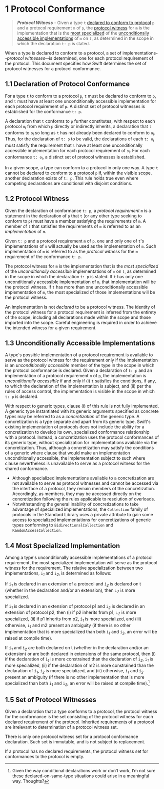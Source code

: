 # 1 Protocol Conformance

>***Protocol Witness*** - Given a type `t` [declared to conform to protocol](https://github.com/dabrahams/SwiftRef/blob/master/ProtocolConformance.md#11-declaration-of-protocol-conformance) `p` and a protocol requirement `m` of `p`, the [protocol witness](https://github.com/dabrahams/SwiftRef/blob/master/ProtocolConformance.md#12-protocol-witness) for `m` is the implementation that is the [most specialized](https://github.com/dabrahams/SwiftRef/blob/master/ProtocolConformance.md#14-most-specialized-implementation) of the [unconditionally accessible implementations](https://github.com/dabrahams/SwiftRef/blob/master/ProtocolConformance.md#13-unconditionally-accessible-implementations) of `m` on `t`, as determined in the scope in which the declaration `t: p` is stated.

When a type is declared to conform to a protocol, a set of implementations--*protocol witnesses*--is determined, one for each protocol requirement of the protocol.  This document specifies how Swift determines the set of protocol witnesses for a protocol conformance.

## 1.1 Declaration of Protocol Conformance
For a type `t` to conform to a protocol `p`, `t` must be declared to conform to `p`, and `t` must have at least one unconditionally accessible implementation for each protocol requirement of `p`.  A distinct set of protocol witnesses is established for the conformance `t: p`.

A declaration that `t` conforms to `p` further constitutes, with respect to each protocol `o`*<sub>i</sub>* from which `p` directly or indirectly inherits, a declaration that `t` conforms to `o`*<sub>i</sub>* so long as `t` has not already been declared to conform to `o`*<sub>i</sub>*.   Thus, for the declaration of `t: p` to be valid, the declarations of each `t: o`*<sub>i</sub>* must satisfy the requirement that `t`  have at least one unconditionally accessible implementation for each protocol requirement of  `o`*<sub>i</sub>*. For each conformance `t: o`*<sub>i</sub>*, a distinct set of protocol witnesses is established.

In a given scope, a type can conform to a protocol in only one way.  A type `t` cannot be declared to conform to a protocol `p` if, within the visible scope, another declaration exists of `t: p`.  This rule holds true even where competing declarations are conditional with disjoint conditions.  

## 1.2 Protocol Witness
Given the declaration of conformance `t: p`, a *protocol requirement* `m` is a statement in the declaration of `p` that `t` (or any other type seeking to conform to `p`) must have a member satisfying the requirements of `m`.  A member of `t` that satisfies the requirements of `m` is referred to as an *implementation* of `m`.  

Given `t: p` and a protocol requirement `m` of `p`, one and only one of `t`'s  implementations of `m` will actually be used as the implementation of `m`.  Such implementation of `m` is referred to as the *protocol witness* for the `m` requirement of the conformance `t: p`.

The protocol witness for `m` is the implementation that is the *most specialized* of the *unconditionally accessible* implementations of `m` on `t`, as determined in the scope in which the declaration `t: p` is stated.  If `t` has only one unconditionally accessible implementation of `m`,  that implementation will be the protocol witness.  If `t` has more than one unconditionally accessible implementation of `m`,  the most specialized of those implementations will be the protocol witness.

An implementation is not *declared* to be a protocol witness.  The identity of the protocol witness for a protocol requirement is inferred from the entirety of the scope, including all declarations made within the scope and those imported into the scope.  Careful engineering is required in order to achieve the intended witness for a given requirement.

## 1.3 Unconditionally Accessible Implementations
A type's possible implementation of a protocol requirement is available to serve as the protocol witness for the requirement only if the implementation is an *unconditionally accessible* member of the type in the scope in which the protocol conformance is declared.  Given a declaration of `t: p` and an implementation of a protocol requirement `m` of `p`, the implementation is *unconditionally accessible* if and only if (i) `t` satisfies the conditions, if any, to which the declaration of the implementation is subject, and (ii) per the rules of access control, the implementation is visible in the scope in which `t: p` is declared.

With respect to generic types, clause (i) of this rule is not fully implemented.  A generic type instantiated with its generic arguments specified as concrete types may be referred to as a *concretization* of the generic type.  A concretization is a type separate and apart from its generic type.  Swift's existing implementation of protocols does not include the ability for a concretization to develop its own, specialized conformance relationship with a protocol.  Instead, a concretization uses the protocol conformances of its generic type, without specialization for implementations available via the concretization.  Thus, although a concretization may satisfy the conditions of a generic where clause that would make an implementation unconditionally accessible, the implementation subject to such where clause nevertheless is unavailable to serve as a protocol witness for the shared conformance.  
  * Although specialized implementations available to a concretization are not available to serve as protocol witnesses and cannot be accessed via the interface of a protocol, they remain members of the concretization.  Accordingly, as members, they may be accessed directly on the concretization following the rules applicable to resolution of overloads.
  * Notwithstanding the general inability of concretizations to take advantage of specialized implementations, the `Collection` family of protocols in the Standard Library uses a private attribute to gain some access to specialized implementations for concretizations of generic types conforming to `BidirectionalCollection` and `RandomAccessCollection`.
  

## 1.4 Most Specialized Implementation
Among a type's unconditionally accessible implementations of a protocol requirement, the most specialized implementation will serve as the protocol witness for the requirement.  The relative specialization between two implementations, `i`*<sub>1</sub>* and `i`*<sub>2</sub>*, is determined as follows:

If `i`*<sub>1</sub>* is declared in an extension of a protocol and `i`*<sub>2</sub>* is declared on t (whether in the declaration and/or an extension), then `i`*<sub>2</sub>* is more specialized.  

If `i`*<sub>1</sub>* is declared in an extension of protocol p1 and `i`*<sub>2</sub>* is declared in an extension of protocol p2, then (i) if p2 inherits from p1, `i`*<sub>2</sub>* is more specialized, (ii) if p1 inherits from p2, `i`*<sub>1</sub>* is more specialized, and (iii) otherwise, `i`*<sub>1</sub>* and m2 present an ambiguity (if there is no other implementation that is more specialized than both `i`*<sub>1</sub>* and `i`*<sub>2</sub>*, an error will be raised at compile time).  

If `i`*<sub>1</sub>* and `i`*<sub>2</sub>* are both declared on t (whether in the declaration and/or an extension) or are both declared in extensions of the same protocol, then (i) if the declaration of `i`*<sub>1</sub>* is more constrained than the declaration of `i`*<sub>2</sub>*, `i`*<sub>1</sub>* is more specialized, (ii) if the declaration of m2 is more constrained than the declaration of `i`*<sub>1</sub>*, `i`*<sub>2</sub>* is more specialized, and (iii) otherwise, `i`*<sub>1</sub>* and `i`*<sub>2</sub>* present an ambiguity (if there is no other implementation that is more specialized than both `i`*<sub>1</sub>* and `i`*<sub>2</sub>*, an error will be raised at compile time).[^1] 

[^1]: Given the way conditional declarations work or don’t work, I’m not sure these declared-on-same-type situations could arise in a meaningful way. Thoughts?

## 1.5 Set of Protocol Witnesses

Given a declaration that a type conforms to a protocol, the protocol witness for the conformance is the set consisting of the protocol witness for each declared requirement of the protocol.  Inherited requirements of a protocol are irrelevant to determination of a protocol witness set.

There is only one protocol witness set for a protocol conformance declaration.  Such set is immutable, and is not subject to replacement.

If a protocol has no declared requirements, the protocol witness set for conformances to the protocol is empty.
  

